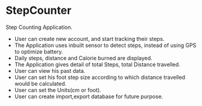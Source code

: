 # StepCounter
Step Counting Application. 
- User can create new account, and start tracking their steps.
- The Application uses inbuilt sensor to detect steps, instead of using GPS to optimize battery.
- Daily steps, distance and Calorie burned are displayed.
- The Application gives detail of total Steps, total Distance travelled.
- User can view his past data.
- User can set his foot step size according to which distance travelled would be calculated.
- User can set the Units(cm or foot).
- User can create import,export database for future purpose. 
